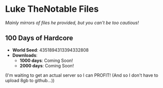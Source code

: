 # Luke TheNotable Files

_Mainly mirrors of files he provided, but you can't be too cautious!_

## 100 Days of Hardcore

- **World Seed**: 4351894313394332808
- **Downloads**:
  - **1000 days**: Coming Soon!
  - **2000 days**: Coming Soon!

(I'm waiting to get an actual server so I can PROFIT! (And so I don't have to upload 8gb to github...))
